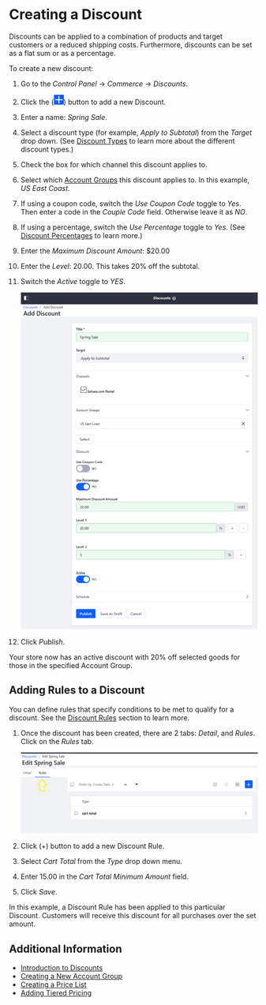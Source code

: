 # Creating a Discount

Discounts can be applied to a combination of products and target customers or a reduced shipping costs. Furthermore, discounts can be set as a flat sum or as a percentage.

To create a new discount:

1. Go to the _Control Panel_ → _Commerce_ → _Discounts_.
1. Click the (![Add](../images/icon-add.png)) button to add a new Discount.
1. Enter a name: _Spring Sale_.
1. Select a discount type (for example, _Apply to Subtotal_) from the _Target_ drop down. (See [Discount Types](./introduction-to-discounts.md/#types-of-discounts) to learn more about the different discount types.)
1. Check the box for which channel this discount applies to.
1. Select which [Account Groups](../account-management/creating-a-new-account-group.md) this discount applies to. In this example, _US East Coast_.
1. If using a coupon code, switch the _Use Coupon Code_ toggle to _Yes_. Then enter a code in the _Couple Code_ field. Otherwise leave it as _NO_.
1. If using a percentage, switch the _Use Percentage_ toggle to _Yes_. (See [Discount Percentages](./introduction-to-discounts.md/#discount-percentages) to learn more.)
1. Enter the _Maximum Discount Amount_: $20.00
1. Enter the _Level_: 20.00. This takes 20% off the subtotal.
1. Switch the _Active_ toggle to _YES_.

    ![New discount](./creating-a-discount/images/01.png)

1. Click _Publish_.

Your store now has an active discount with 20% off selected goods for those in the specified Account Group.

## Adding Rules to a Discount

You can define rules that specify conditions to be met to qualify for a discount. See the [Discount Rules](./introduction-to-discounts.md#discount-rules) section to learn more.

1. Once the discount has been created, there are 2 tabs: _Detail_, and _Rules_. Click on the _Rules_ tab.

    ![Discount rules tab](./creating-a-discount/images/02.png)

1. Click (+) button to add a new Discount Rule.
1. Select _Cart Total_ from the _Type_ drop down menu.
1. Enter 15.00 in the _Cart Total Minimum Amount_ field.
1. Click _Save_.

In this example, a Discount Rule has been applied to this particular Discount. Customers will receive this discount for all purchases over the set amount.

## Additional Information

* [Introduction to Discounts](./introduction-to-discounts.md)
* [Creating a New Account Group](../account-management/creating-a-new-account-group.md)
* [Creating a Price List](../managing-a-catalog/managing-price/creating-a-price-list.md)
* [Adding Tiered Pricing](../managing-a-catalog/managing-price/adding-tiered-pricing.md)
